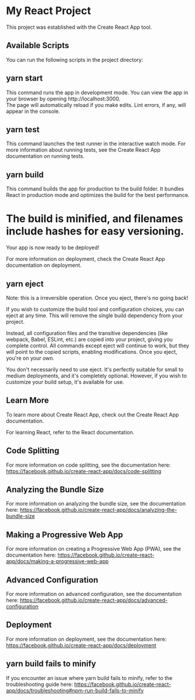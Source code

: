 # My React Project

This project was established with the Create React App tool.
<br>
## Available Scripts

You can run the following scripts in the project directory:
<br>
## yarn start

This command runs the app in development mode.
You can view the app in your browser by opening http://localhost:3000.
<br>
The page will automatically reload if you make edits.
Lint errors, if any, will appear in the console.
<br>
## yarn test

This command launches the test runner in the interactive watch mode.
For more information about running tests, see the Create React App documentation on running tests.
<br>
## yarn build

This command builds the app for production to the build folder.
It bundles React in production mode and optimizes the build for the best performance.
<br>
# The build is minified, and filenames include hashes for easy versioning.

Your app is now ready to be deployed!

For more information on deployment, check the Create React App documentation on deployment.
<br>
## yarn eject

Note: this is a irreversible operation. Once you eject, there's no going back!

If you wish to customize the build tool and configuration choices, you can eject at any time. This will remove the single build dependency from your project.

Instead, all configuration files and the transitive dependencies (like webpack, Babel, ESLint, etc.) are copied into your project, giving you complete control. All commands except eject will continue to work, but they will point to the copied scripts, enabling modifications. Once you eject, you're on your own.

You don't necessarily need to use eject. It's perfectly suitable for small to medium deployments, and it's completely optional. However, if you wish to customize your build setup, it's available for use.
<br>
## Learn More

To learn more about Create React App, check out the Create React App documentation.

For learning React, refer to the React documentation.
<br>
## Code Splitting

For more information on code splitting, see the documentation here: https://facebook.github.io/create-react-app/docs/code-splitting
<br>
## Analyzing the Bundle Size

For more information on analyzing the bundle size, see the documentation here: https://facebook.github.io/create-react-app/docs/analyzing-the-bundle-size

## Making a Progressive Web App

For more information on creating a Progressive Web App (PWA), see the documentation here: https://facebook.github.io/create-react-app/docs/making-a-progressive-web-app
<br>
## Advanced Configuration

For more information on advanced configuration, see the documentation here: https://facebook.github.io/create-react-app/docs/advanced-configuration
<br>
## Deployment

For more information on deployment, see the documentation here: https://facebook.github.io/create-react-app/docs/deployment
<br>
## yarn build fails to minify

If you encounter an issue where yarn build fails to minify, refer to the troubleshooting guide here: https://facebook.github.io/create-react-app/docs/troubleshooting#npm-run-build-fails-to-minify
 
 
